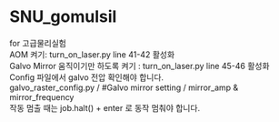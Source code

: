 # SNU_gomulsil<br>
for 고급물리실험<br>
AOM 켜기: turn_on_laser.py line 41-42 활성화<br>
Galvo Mirror 움직이기만 하도록 켜기 : turn_on_laser.py line 45-46 활성화<br>
Config 파일에서 galvo 전압 확인해야 합니다.<br> 
galvo_raster_config.py / #Galvo mirror setting / mirror_amp & mirror_frequency<br>
작동 멈출 때는 job.halt() + enter 로 동작 멈춰야 합니다.<br>

